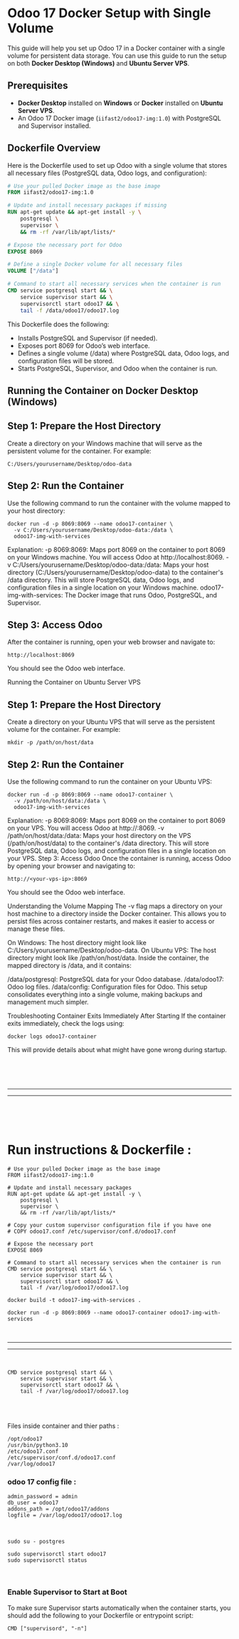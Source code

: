 # Odoo 17 Docker Setup with Single Volume

This guide will help you set up Odoo 17 in a Docker container with a single volume for persistent data storage. You can use this guide to run the setup on both **Docker Desktop (Windows)** and **Ubuntu Server VPS**.

## Prerequisites

- **Docker Desktop** installed on **Windows** or **Docker** installed on **Ubuntu Server VPS**.
- An Odoo 17 Docker image (`iifast2/odoo17-img:1.0`) with PostgreSQL and Supervisor installed.

## Dockerfile Overview

Here is the Dockerfile used to set up Odoo with a single volume that stores all necessary files (PostgreSQL data, Odoo logs, and configuration):

```dockerfile
# Use your pulled Docker image as the base image
FROM iifast2/odoo17-img:1.0

# Update and install necessary packages if missing
RUN apt-get update && apt-get install -y \
    postgresql \
    supervisor \
    && rm -rf /var/lib/apt/lists/*

# Expose the necessary port for Odoo
EXPOSE 8069

# Define a single Docker volume for all necessary files
VOLUME ["/data"]

# Command to start all necessary services when the container is run
CMD service postgresql start && \
    service supervisor start && \
    supervisorctl start odoo17 && \
    tail -f /data/odoo17/odoo17.log
```

This Dockerfile does the following:

* Installs PostgreSQL and Supervisor (if needed).
* Exposes port 8069 for Odoo’s web interface.
* Defines a single volume (/data) where PostgreSQL data, Odoo logs, and configuration files will be stored.
* Starts PostgreSQL, Supervisor, and Odoo when the container is run.


## Running the Container on Docker Desktop (Windows)

## Step 1: Prepare the Host Directory
Create a directory on your Windows machine that will serve as the persistent volume for the container. For example:

```
C:/Users/yourusername/Desktop/odoo-data
```

## Step 2: Run the Container
Use the following command to run the container with the volume mapped to your host directory:

```
docker run -d -p 8069:8069 --name odoo17-container \
  -v C:/Users/yourusername/Desktop/odoo-data:/data \
  odoo17-img-with-services
```

Explanation:
-p 8069:8069: Maps port 8069 on the container to port 8069 on your Windows machine. You will access Odoo at http://localhost:8069.
-v C:/Users/yourusername/Desktop/odoo-data:/data: Maps your host directory (C:/Users/yourusername/Desktop/odoo-data) to the container's /data directory. This will store PostgreSQL data, Odoo logs, and configuration files in a single location on your Windows machine.
odoo17-img-with-services: The Docker image that runs Odoo, PostgreSQL, and Supervisor.

## Step 3: Access Odoo
After the container is running, open your web browser and navigate to:

``` 
http://localhost:8069
```

You should see the Odoo web interface.

Running the Container on Ubuntu Server VPS

## Step 1: Prepare the Host Directory

Create a directory on your Ubuntu VPS that will serve as the persistent volume for the container. For example:

```
mkdir -p /path/on/host/data
```

## Step 2: Run the Container

Use the following command to run the container on your Ubuntu VPS:

```
docker run -d -p 8069:8069 --name odoo17-container \
  -v /path/on/host/data:/data \
  odoo17-img-with-services
```

Explanation:
-p 8069:8069: Maps port 8069 on the container to port 8069 on your VPS. You will access Odoo at http://<your-vps-ip>:8069.
-v /path/on/host/data:/data: Maps your host directory on the VPS (/path/on/host/data) to the container's /data directory. This will store PostgreSQL data, Odoo logs, and configuration files in a single location on your VPS.
Step 3: Access Odoo
Once the container is running, access Odoo by opening your browser and navigating to:

```
http://<your-vps-ip>:8069
```

You should see the Odoo web interface.

Understanding the Volume Mapping
The -v flag maps a directory on your host machine to a directory inside the Docker container. This allows you to persist files across container restarts, and makes it easier to access or manage these files.

On Windows: The host directory might look like C:/Users/yourusername/Desktop/odoo-data.
On Ubuntu VPS: The host directory might look like /path/on/host/data.
Inside the container, the mapped directory is /data, and it contains:

/data/postgresql: PostgreSQL data for your Odoo database.
/data/odoo17: Odoo log files.
/data/config: Configuration files for Odoo.
This setup consolidates everything into a single volume, making backups and management much simpler.

Troubleshooting
Container Exits Immediately After Starting
If the container exits immediately, check the logs using:

```
docker logs odoo17-container
```

This will provide details about what might have gone wrong during startup.




<br/><br/><br/>

---
---

<br/><br/><br/>


# Run instructions & Dockerfile : 

```
# Use your pulled Docker image as the base image
FROM iifast2/odoo17-img:1.0

# Update and install necessary packages
RUN apt-get update && apt-get install -y \
    postgresql \
    supervisor \
    && rm -rf /var/lib/apt/lists/*

# Copy your custom supervisor configuration file if you have one
# COPY odoo17.conf /etc/supervisor/conf.d/odoo17.conf

# Expose the necessary port
EXPOSE 8069

# Command to start all necessary services when the container is run
CMD service postgresql start && \
    service supervisor start && \
    supervisorctl start odoo17 && \
    tail -f /var/log/odoo17/odoo17.log

```

```
docker build -t odoo17-img-with-services .
```

```
docker run -d -p 8069:8069 --name odoo17-container odoo17-img-with-services
```




<br/>

---

---

<br/>

```
CMD service postgresql start && \
    service supervisor start && \
    supervisorctl start odoo17 && \
    tail -f /var/log/odoo17/odoo17.log
```


<br/>
<br/>


Files inside container and thier paths :

```
/opt/odoo17
/usr/bin/python3.10
/etc/odoo17.conf
/etc/supervisor/conf.d/odoo17.conf
/var/log/odoo17
```

### odoo 17 config file :

```
admin_password = admin
db_user = odoo17
addons_path = /opt/odoo17/addons
logfile = /var/log/odoo17/odoo17.log

```

<br/>


```
sudo su - postgres
```

```
sudo supervisorctl start odoo17
sudo supervisorctl status
```

<br/> 


### Enable Supervisor to Start at Boot

To make sure Supervisor starts automatically when the container starts, you should add the following to your Dockerfile or entrypoint script:
```
CMD ["supervisord", "-n"]
```

